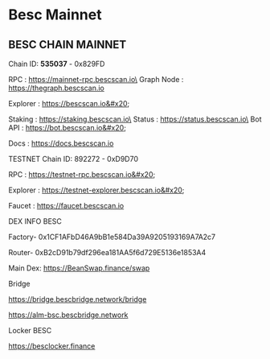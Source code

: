 # Besc Mainnet

## BESC CHAIN MAINNET&#x20;

Chain ID: **535037** - 0x829FD&#x20;

RPC : https://mainnet-rpc.bescscan.io\
Graph Node : https://thegraph.bescscan.io

Explorer : https://bescscan.io&#x20;

Staking : https://staking.bescscan.io\
Status : https://status.bescscan.io\
Bot API : https://bot.bescscan.io&#x20;

Docs : https://docs.bescscan.io

TESTNET Chain ID: 892272 - 0xD9D70&#x20;

RPC : https://testnet-rpc.bescscan.io&#x20;

Explorer : https://testnet-explorer.bescscan.io&#x20;

Faucet : https://faucet.bescscan.io

DEX INFO BESC

Factory- 0x1CF1AFbD46A9bB1e584Da39A9205193169A7A2c7

Router- 0xB2cD91b79df296ea181AA5f6d729E5136e1853A4

Main Dex: https://BeanSwap.finance/swap

Bridge

https://bridge.bescbridge.network/bridge

https://alm-bsc.bescbridge.network

Locker BESC

https://besclocker.finance
